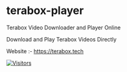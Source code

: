 # terabox-player
Terabox Video Downloader and Player Online



Download and Play Terabox Videos Directly

Website :- https://terabox.tech


[![Visitors](https://api.visitorbadge.io/api/combined?path=https%3A%2F%2Fgithub.com%2Ftechshade%2Fterabox-player&countColor=%23263759)](https://visitorbadge.io/status?path=https%3A%2F%2Fgithub.com%2Ftechshade%2Fterabox-player)